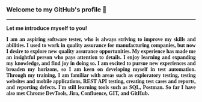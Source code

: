 ### Welcome to my GitHub's profile 👋

<hr>
<p><b>Let me introduce myself to you! </p>
<p align="justify" style="font-family: georgia"> 
I am an aspiring software tester, who is always striving to improve my skills and abilities. I used to work in quality assurance for manufacturing companies, but now I
desire to explore new quality assurance opportunities. My experience has made me an insightful person who pays attention to details. I enjoy learning and expanding my knowledge, and find joy in doing so. I am excited to pursue new experiences and broaden my horizons, so I am keen on developing myself in test automation. Through my training, I am familiar with areas such as exploratory testing, testing websites and mobile applications, REST API testing, creating test cases and reports, and reporting defects. I'm still learning tools such as SQL, Postman. So far I have also met Chrome DevTools, Jira, Confluence, GIT, and GitHub. </p>
<!--
**amiszkiel/amiszkiel** is a ✨ _special_ ✨ repository because its `README.md` (this file) appears on your GitHub profile.

Here are some ideas to get you started:

- 🔭 I’m currently working on ...
- 🌱 I’m currently learning ...
- 👯 I’m looking to collaborate on ...
- 🤔 I’m looking for help with ...
- 💬 Ask me about ...
- 📫 How to reach me: ...
- 😄 Pronouns: ...
- ⚡ Fun fact: ...
-->
